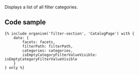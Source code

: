 Displays a list of all filter categories.

## Code sample

```
{% include organism('filter-section', 'CatalogPage') with {
    data: {
        facets: facets,
        filterPath: filterPath,
        categories: categories,
        isEmptyCategoryFilterValueVisible: isEmptyCategoryFilterValueVisible
    }
} only %}
```
